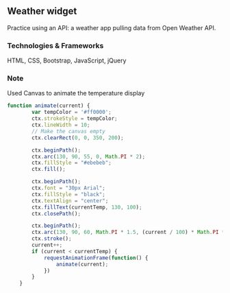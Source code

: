 ## Weather widget
Practice using an API: a weather app pulling data from Open Weather API. 
### Technologies & Frameworks 
HTML, CSS, Bootstrap, JavaScript, jQuery
### Note
Used Canvas to animate the temperature display 
```javascript
function animate(current) {	
		var tempColor = '#ff0000';
		ctx.strokeStyle = tempColor;
		ctx.lineWidth = 10;
		// Make the canvas empty 
		ctx.clearRect(0, 0, 350, 200);

		ctx.beginPath();
		ctx.arc(130, 90, 55, 0, Math.PI * 2);
		ctx.fillStyle = "#ebebeb";
		ctx.fill();

		ctx.beginPath();
		ctx.font = "30px Arial";
		ctx.fillStyle = "black";
		ctx.textAlign = "center";
		ctx.fillText(currentTemp, 130, 100);
		ctx.closePath();

		ctx.beginPath();
		ctx.arc(130, 90, 60, Math.PI * 1.5, (current / 100) * Math.PI * 2 + (Math.PI * 1.5));
		ctx.stroke();
		current++;
		if (current < currentTemp) {
			requestAnimationFrame(function() {
				animate(current);
			})
		}
	}
 ```
